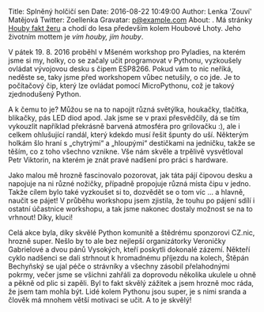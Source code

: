 Title: Splněný holčičí sen
Date: 2016-08-22 10:49:00
Author: Lenka 'Zouví' Matějová
Twitter: Zoellenka
Gravatar: p@example.com
About: . Má stránky [Houby fakt žeru](http://example.com) a chodí do lesa především kolem Houbové Lhoty. Jeho životním mottem je _vím houby, jím houby_.

V pátek 19. 8. 2016 proběhl v Mšeném workshop pro Pyladies, na kterém jsme si my, holky, co se začaly učit programovat v Pythonu, vyzkoušely ovládat vývojovou desku s čipem ESP8266. Pokud vám to nic neříká, neděste se, taky jsme před workshopem vůbec netušily, o co jde. Je to počítačový čip, který lze ovládat pomocí MicroPythonu, což je takový zjednodušený Python. 

A k čemu to je? Můžou se na to napojit různá světýlka, houkačky, tlačítka, blikačky, pás LED diod apod. Jak jsme se v praxi přesvědčily, dá se tím vykouzlit například překrásně barvená atmosféra pro grilovačku :), ale i celkem ohlušující randál, který kdekdo musí řešit špunty do uší. Některým holkám šlo hraní s „chytrými“ a „hloupými“ destičkami na jedničku, takže se těším, co z toho všechno vznikne. Vše nám skvěle a trpělivě vysvětloval Petr Viktorin, na kterém je znát pravé nadšení pro práci s hardware. 

Jako malou mě hrozně fascinovalo pozorovat, jak táta pájí čipovou desku a napojuje na ni různé nožičky, případně propojuje různá místa čipu v jedno. Takže cílem bylo také vyzkoušet si to, dozvědět se o tom víc … a hlavně, naučit se pájet! V průběhu workshopu jsem zjistila, že touhu po pájení sdílí i ostatní účastnice workshopu, a tak jsme nakonec dostaly možnost se na to vrhnout! Díky, kluci!

Celá akce byla, díky skvělé Python komunitě a štědrému sponzorovi CZ.nic, hrozně super. Nešlo by to ale bez nejlepší organizátorky Veroničky Gabrielové a dvou pánů Vysokých, kteří poskytli dokonalé zázemí. Někteří cyklo nadšenci se dali strhnout k hromadnému příjezdu na kolech, Štěpán Bechyňský se ujal péče o strávníky a všechny zásobil přelahodnými pokrmy, večer jsme se všichni zahřáli za doprovodu několika ukulele u ohně a pěkně od plic si zapěli. Byl to fakt skvělý zážitek a jsem hrozně moc ráda, že jsem tam mohla být. Lidé kolem Pythonu jsou super, je s nimi sranda a člověk má mnohem větší motivaci se učit. A to je skvělý!


